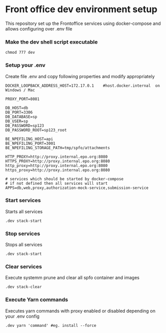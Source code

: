 # Front office dev environment setup
This repository set up the Frontoffice services using docker-compose
and allows configuring over .env file

### Make the dev shell script executable
```
chmod 777 dev
```

### Setup your .env
Create file .env and copy following properties and modify appropriately
```
DOCKER_LOOPBACK_ADDRESS_HOST=172.17.0.1    #host.docker.internal  on Windows / Mac

PROXY_PORT=8081

DB_HOST=db
DB_PORT=3306
DB_DATABASE=sp
DB_USER=sp
DB_PASSWORD=sp123
DB_PASSWORD_ROOT=sp123_root

BE_NPEFILING_HOST=api
BE_NPEFILING_PORT=3001
BE_NPEFILING_STORAGE_PATH=tmp/spfo/attachments

HTTP_PROXY=http://proxy.internal.epo.org:8080
HTTPS_PROXY=http://proxy.internal.epo.org:8080
http_proxy=http://proxy.internal.epo.org:8080
https_proxy=http://proxy.internal.epo.org:8080

# services which should be started by docker-compose
# if not defined then all services will start
APPS=db,web,proxy,authorization-mock-service,submission-service

```


### Start services
Starts all services 
```
.dev stack-start
```

### Stop services 
Stops all services
```
.dev stack-start
```

### Clear services 
Execute systemm prune and clear all spfo container and images
```
.dev stack-clear
```


### Execute Yarn commands
Executes yarn commands with proxy enabled or disabled depending on your .env config 
```
.dev yarn 'command' #eg. install --force
```
